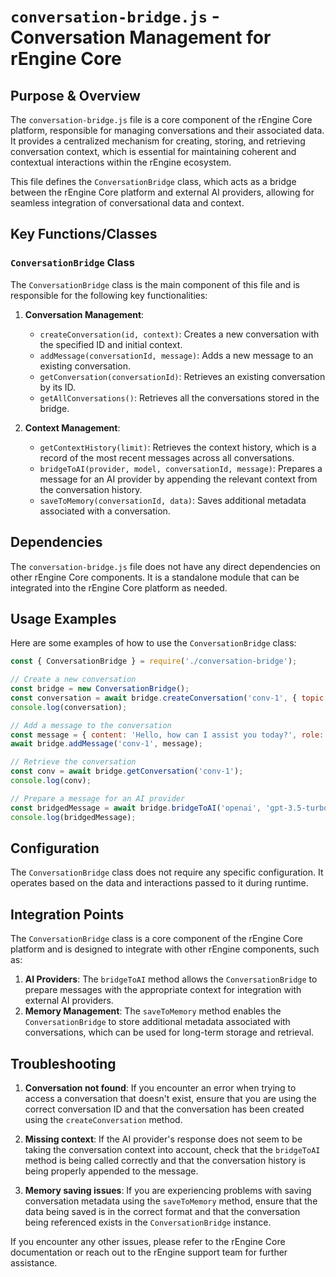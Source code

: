 # `conversation-bridge.js` - Conversation Management for rEngine Core

## Purpose & Overview

The `conversation-bridge.js` file is a core component of the rEngine Core platform, responsible for managing conversations and their associated data. It provides a centralized mechanism for creating, storing, and retrieving conversation context, which is essential for maintaining coherent and contextual interactions within the rEngine ecosystem.

This file defines the `ConversationBridge` class, which acts as a bridge between the rEngine Core platform and external AI providers, allowing for seamless integration of conversational data and context.

## Key Functions/Classes

### `ConversationBridge` Class

The `ConversationBridge` class is the main component of this file and is responsible for the following key functionalities:

1. **Conversation Management**:
   - `createConversation(id, context)`: Creates a new conversation with the specified ID and initial context.
   - `addMessage(conversationId, message)`: Adds a new message to an existing conversation.
   - `getConversation(conversationId)`: Retrieves an existing conversation by its ID.
   - `getAllConversations()`: Retrieves all the conversations stored in the bridge.

1. **Context Management**:
   - `getContextHistory(limit)`: Retrieves the context history, which is a record of the most recent messages across all conversations.
   - `bridgeToAI(provider, model, conversationId, message)`: Prepares a message for an AI provider by appending the relevant context from the conversation history.
   - `saveToMemory(conversationId, data)`: Saves additional metadata associated with a conversation.

## Dependencies

The `conversation-bridge.js` file does not have any direct dependencies on other rEngine Core components. It is a standalone module that can be integrated into the rEngine Core platform as needed.

## Usage Examples

Here are some examples of how to use the `ConversationBridge` class:

```javascript
const { ConversationBridge } = require('./conversation-bridge');

// Create a new conversation
const bridge = new ConversationBridge();
const conversation = await bridge.createConversation('conv-1', { topic: 'General' });
console.log(conversation);

// Add a message to the conversation
const message = { content: 'Hello, how can I assist you today?', role: 'assistant' };
await bridge.addMessage('conv-1', message);

// Retrieve the conversation
const conv = await bridge.getConversation('conv-1');
console.log(conv);

// Prepare a message for an AI provider
const bridgedMessage = await bridge.bridgeToAI('openai', 'gpt-3.5-turbo', 'conv-1', 'What is the weather like today?');
console.log(bridgedMessage);
```

## Configuration

The `ConversationBridge` class does not require any specific configuration. It operates based on the data and interactions passed to it during runtime.

## Integration Points

The `ConversationBridge` class is a core component of the rEngine Core platform and is designed to integrate with other rEngine components, such as:

1. **AI Providers**: The `bridgeToAI` method allows the `ConversationBridge` to prepare messages with the appropriate context for integration with external AI providers.
2. **Memory Management**: The `saveToMemory` method enables the `ConversationBridge` to store additional metadata associated with conversations, which can be used for long-term storage and retrieval.

## Troubleshooting

1. **Conversation not found**: If you encounter an error when trying to access a conversation that doesn't exist, ensure that you are using the correct conversation ID and that the conversation has been created using the `createConversation` method.

1. **Missing context**: If the AI provider's response does not seem to be taking the conversation context into account, check that the `bridgeToAI` method is being called correctly and that the conversation history is being properly appended to the message.

1. **Memory saving issues**: If you are experiencing problems with saving conversation metadata using the `saveToMemory` method, ensure that the data being saved is in the correct format and that the conversation being referenced exists in the `ConversationBridge` instance.

If you encounter any other issues, please refer to the rEngine Core documentation or reach out to the rEngine support team for further assistance.
